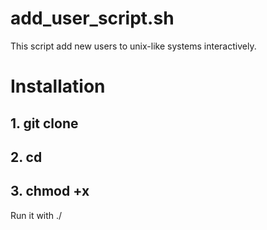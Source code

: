 # add_user_script.sh
This script add new users to unix-like systems interactively.

# Installation
## 1. git clone
## 2. cd
## 3. chmod +x

Run it with ./
